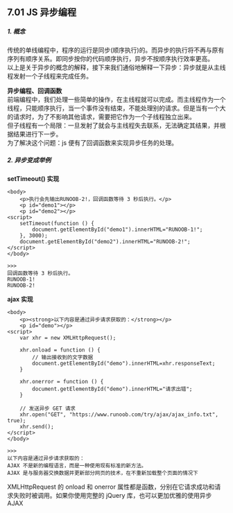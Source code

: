 ## 7.01 JS 异步编程 

##### 1. 概念
传统的单线编程中，程序的运行是同步(顺序执行)的。而异步的执行将不再与原有序列有顺序关系。即同步按你的代码顺序执行，异步不按顺序执行效率更高。       
以上是关于异步的概念的解释，接下来我们通俗地解释一下异步：异步就是从主线程发射一个子线程来完成任务。


**异步编程、回调函数**   
前端编程中，我们处理一些简单的操作，在主线程就可以完成。而主线程作为一个线程，只能顺序执行，当一个事件没有结束，不能处理别的请求。但是当有一个大的请求时，为了不影响其他请求，需要把它作为一个子线程独立出来。        
但子线程有一个局限：一旦发射了就会与主线程失去联系，无法确定其结果，并根据结果进行下一步。      
为了解决这个问题：js 便有了回调函数来实现异步任务的处理。    


##### 2. 异步变成举例

**setTimeout() 实现**
```
<body>
    <p>执行会先输出RUNOOB-2!，回调函数等待 3 秒后执行。</p>
    <p id="demo1"></p>
    <p id="demo2"></p>
<script>
    setTimeout(function () {
        document.getElementById("demo1").innerHTML="RUNOOB-1!";
    }, 3000);
    document.getElementById("demo2").innerHTML="RUNOOB-2!";
</script>
</body>

>>>
回调函数等待 3 秒后执行。
RUNOOB-1!
RUNOOB-2!
```


**ajax 实现**
```
<body>
    <p><strong>以下内容是通过异步请求获取的：</strong></p>
    <p id="demo"></p>
<script>
    var xhr = new XMLHttpRequest();
     
    xhr.onload = function () {
        // 输出接收到的文字数据
        document.getElementById("demo").innerHTML=xhr.responseText;
    }
     
    xhr.onerror = function () {
        document.getElementById("demo").innerHTML="请求出错";
    }
     
    // 发送异步 GET 请求
    xhr.open("GET", "https://www.runoob.com/try/ajax/ajax_info.txt", true);
    xhr.send();
</script>
</body>

>>>
以下内容是通过异步请求获取的：
AJAX 不是新的编程语言，而是一种使用现有标准的新方法。
AJAX 是与服务器交换数据并更新部分网页的技术，在不重新加载整个页面的情况下
```
XMLHttpRequest 的 onload 和 onerror 属性都是函数，分别在它请求成功和请求失败时被调用。如果你使用完整的 jQuery 库，也可以更加优雅的使用异步 AJAX

